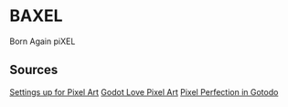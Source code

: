 # BAXEL

Born Again piXEL

## Sources

[Settings up for Pixel Art](https://llangis.xyz/learn-godot-tutorial-1-settings-up-for-pixel-art)
[Godot Love Pixel Art](https://medium.com/@tumeowilliam/godot-engine-and-pixel-art-a-better-love-story-than-twilight-4c8155ba71cd)
[Pixel Perfection in Gotodo](https://alvarber.gitlab.io/pixel-perfection-in-godot.html)
